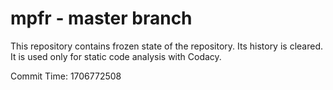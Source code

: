 # mpfr - master branch

This repository contains frozen state of the repository.
Its history is cleared. It is used only for static code
analysis with Codacy.

Commit Time: 1706772508